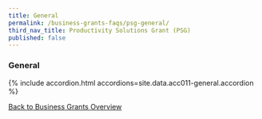 ```yaml
---
title: General
permalink: /business-grants-faqs/psg-general/
third_nav_title: Productivity Solutions Grant (PSG)
published: false
---
```


### General

{% include accordion.html accordions=site.data.acc011-general.accordion %}

[Back to Business Grants Overview](/business-grants-portal/)